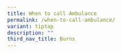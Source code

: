 ```yaml
---
title: When to call Ambulance
permalink: /when-to-call-ambulance/
variant: tiptap
description: ""
third_nav_title: Burns
---
```

<p></p>